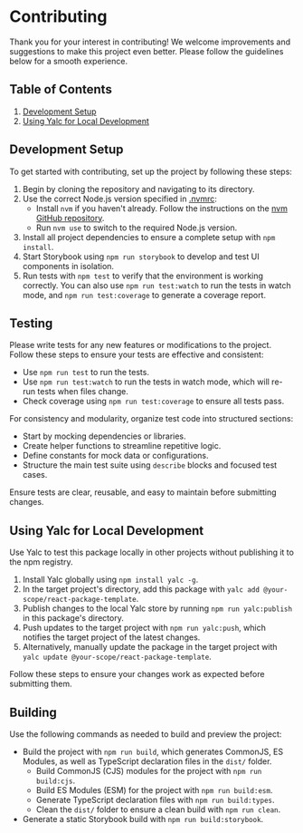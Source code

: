 # Contributing

Thank you for your interest in contributing! We welcome improvements and suggestions to make this project even better. Please follow the guidelines below for a smooth experience.

## Table of Contents

1. [Development Setup](#development-setup)
2. [Using Yalc for Local Development](#using-yalc-for-local-development)

## Development Setup

To get started with contributing, set up the project by following these steps:

1. Begin by cloning the repository and navigating to its directory.
2. Use the correct Node.js version specified in [.nvmrc](.nvmrc):
    - Install `nvm` if you haven't already. Follow the instructions on the [nvm GitHub repository](https://github.com/nvm-sh/nvm).
    - Run `nvm use` to switch to the required Node.js version.
3. Install all project dependencies to ensure a complete setup with `npm install`.
4. Start Storybook using `npm run storybook` to develop and test UI components in isolation.
5. Run tests with `npm test` to verify that the environment is working correctly. You can also use `npm run test:watch` to run the tests in watch mode, and `npm run test:coverage` to generate a coverage report.

## Testing

Please write tests for any new features or modifications to the project. Follow these steps to ensure your tests are effective and consistent:

-   Use `npm run test` to run the tests.
-   Use `npm run test:watch` to run the tests in watch mode, which will re-run tests when files change.
-   Check coverage using `npm run test:coverage` to ensure all tests pass.

For consistency and modularity, organize test code into structured sections:

-   Start by mocking dependencies or libraries.
-   Create helper functions to streamline repetitive logic.
-   Define constants for mock data or configurations.
-   Structure the main test suite using `describe` blocks and focused test cases.

Ensure tests are clear, reusable, and easy to maintain before submitting changes.

## Using Yalc for Local Development

Use Yalc to test this package locally in other projects without publishing it to the npm registry.

1. Install Yalc globally using `npm install yalc -g`.
2. In the target project's directory, add this package with `yalc add @your-scope/react-package-template`.
3. Publish changes to the local Yalc store by running `npm run yalc:publish` in this package's directory.
4. Push updates to the target project with `npm run yalc:push`, which notifies the target project of the latest changes.
5. Alternatively, manually update the package in the target project with `yalc update @your-scope/react-package-template`.

Follow these steps to ensure your changes work as expected before submitting them.

## Building

Use the following commands as needed to build and preview the project:

- Build the project with `npm run build`, which generates CommonJS, ES Modules, as well as TypeScript declaration files in the `dist/` folder.
    - Build CommonJS (CJS) modules for the project with `npm run build:cjs`.
    - Build ES Modules (ESM) for the project with `npm run build:esm`.
    - Generate TypeScript declaration files with `npm run build:types`.
    - Clean the `dist/` folder to ensure a clean build with `npm run clean`.
- Generate a static Storybook build with `npm run build:storybook`.
